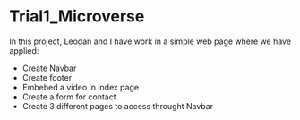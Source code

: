 # Trial1_Microverse
In this project, Leodan and I have work in a simple web page where we have applied:

- Create Navbar
- Create footer
- Embebed a video in index page
- Create a form for contact
- Create 3 different pages to access throught Navbar

